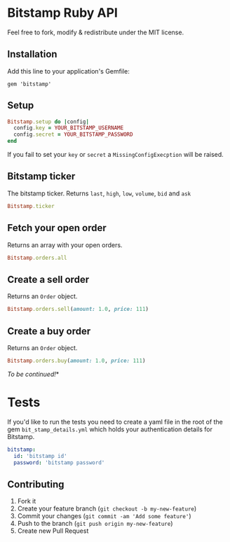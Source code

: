# Bitstamp Ruby API

Feel free to fork, modify & redistribute under the MIT license.

## Installation

Add this line to your application's Gemfile:

    gem 'bitstamp'
    
## Setup

```ruby
Bitstamp.setup do |config|
  config.key = YOUR_BITSTAMP_USERNAME
  config.secret = YOUR_BITSTAMP_PASSWORD
end
```

If you fail to set your `key` or `secret` a `MissingConfigExecption`
will be raised.

## Bitstamp ticker

The bitstamp ticker. Returns `last`, `high`, `low`, `volume`, `bid` and `ask`

```ruby
Bitstamp.ticker
```

## Fetch your open order

Returns an array with your open orders.

```ruby
Bitstamp.orders.all
```

## Create a sell order

Returns an `Order` object.

```ruby
Bitstamp.orders.sell(amount: 1.0, price: 111)
```

## Create a buy order

Returns an `Order` object.

```ruby
Bitstamp.orders.buy(amount: 1.0, price: 111)
```

*To be continued!**

# Tests

If you'd like to run the tests you need to create a yaml file in the
root of the gem `bit_stamp_details.yml` which holds your authentication
details for Bitstamp.

```yaml
bitstamp:
  id: 'bitstamp id'
  password: 'bitstamp password'
```

## Contributing

1. Fork it
2. Create your feature branch (`git checkout -b
my-new-feature`)
3. Commit your changes (`git commit -am 'Add some feature'`)
4. Push to the branch (`git push origin my-new-feature`)
5. Create new Pull Request


